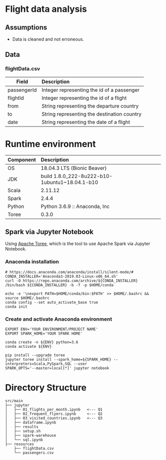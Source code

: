 # Flight data analysis

## Assumptions
* Data is cleaned and not erroneous.

## Data
### flightData.csv

|     Field    | Description | 
| -------------|:-------------| 
| passengerId | Integer representing the id of a passenger | 
| flightId |Integer representing the id of a flight | 
| from | String representing the departure country | 
| to   | String representing the destination country | 
| date | String representing the date of a flight | 

# Runtime environment

|   Component    | Description | 
| -------------|:-------------| 
| OS | 18.04.3 LTS (Bionic Beaver) | 
| JDK | build 1.8.0_222-8u222-b10-1ubuntu1~18.04.1-b10 | 
| Scala | 2.11.12 |
| Spark | 2.4.4 | 
| Python | Python 3.6.9 :: Anaconda, Inc|
| Toree | 0.3.0 |


## Spark via Jupyter Notebook

Using [Apache Toree](https://toree.apache.org/), which is the tool to use Apache Spark via Jupyter Notebook.

### Anaconda installation

```
# https://docs.anaconda.com/anaconda/install/silent-mode/#
CONDA_INSTALLER='Anaconda3-2019.03-Linux-x86_64.sh'
curl -O https://repo.anaconda.com/archive/${CONDA_INSTALLER}
/bin/bash ${CONDA_INSTALLER} -b -f -p $HOME/conda
 
echo -e '\nexport PATH=$HOME/conda/bin:$PATH' >> $HOME/.bashrc && source $HOME/.bashrc
conda config --set auto_activate_base true
conda init
``` 

### Create and activate Anaconda environment
```aidl
EXPORT ENV='YOUR ENVIRONMENT/PROJECT NAME'
EXPORT SPARK_HOME='YOUR SPARK HOME'

conda create -n ${ENV} python=3.6
conda activate ${ENV}
 
pip install --upgrade toree
jupyter toree install --spark_home=${SPARK_HOME} --interpreters=Scala,PySpark,SQL --user
SPARK_OPTS='--master=local[*]' jupyter notebook
```



# Directory Structure

```
src/main
├── jupyter
│   ├── 01_flights_per_month.ipynb   <--- Q1 
│   ├── 02_frequent_flyers.ipynb     <--- Q2
│   ├── 03_visited_countries.ipynb   <--- Q3
│   ├── dataframe.ipynb
│   ├── results
│   ├── setup.sh
│   ├── spark-warehouse
│   └── sql.ipynb
├── resources
    ├── flightData.csv
    └── passengers.csv
```